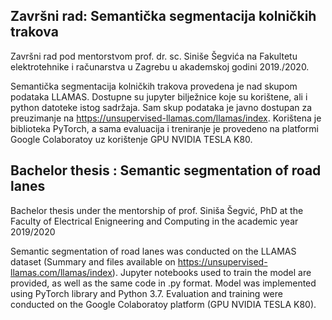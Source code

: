 
Završni rad: Semantička segmentacija kolničkih trakova
--

Završni rad pod mentorstvom prof. dr. sc. Siniše Šegvića na Fakultetu elektrotehnike i računarstva u Zagrebu u akademskoj godini 2019./2020. 

Semantička segmentacija kolničkih trakova provedena je nad skupom podataka LLAMAS. Dostupne su jupyter bilježnice koje su korištene, ali i python datoteke istog sadržaja. Sam skup podataka je javno dostupan za preuzimanje na https://unsupervised-llamas.com/llamas/index.
Korištena je biblioteka PyTorch, a sama evaluacija i treniranje je provedeno na platformi Google Colaboratoy uz korištenje GPU NVIDIA TESLA K80.


Bachelor thesis : Semantic segmentation of road lanes
--

Bachelor thesis under the mentorship of prof. Siniša Šegvić, PhD at the Faculty of Electrical Enigneering and Computing in the academic year 2019/2020

Semantic segmentation of road lanes was conducted on the LLAMAS dataset (Summary and files available on https://unsupervised-llamas.com/llamas/index). Jupyter notebooks used to train the model are provided, as well as the same code in .py format. Model was implemented using PyTorch library and Python 3.7. Evaluation and training were conducted on the Google Colaboratoy platform (GPU NVIDIA TESLA K80).
